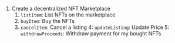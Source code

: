 1. Create a decentralized NFT Marketplace
    1. `listItem`: List NFTs on the marketplace
    2. `buyItem`: Buy the NFTs
    3. `cancelItem`: Cancel a listing
    4: `updateListing`: Update Price
    5: `withdrawProceeds`: Withdraw payment for my bought NFTs